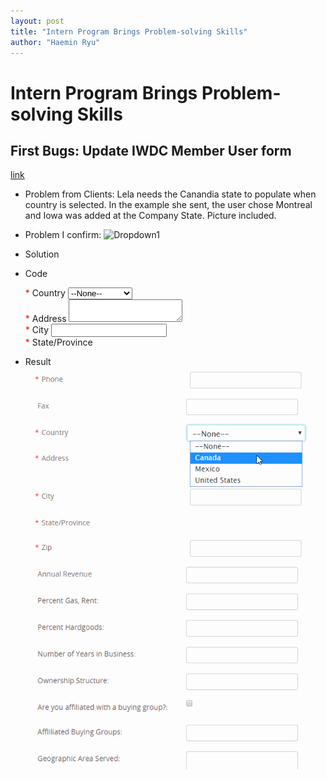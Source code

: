 ```yaml
---
layout: post
title: "Intern Program Brings Problem-solving Skills"
author: "Haemin Ryu"
---
```


# Intern Program Brings Problem-solving Skills

## First Bugs: Update IWDC Member User form
[link](https://www.iwdc.coop/membership-information/become-a-member)
* Problem from Clients: Lela needs the Canandia state to populate when country is selected. In the example she sent, the user chose Montreal and Iowa was added at the Company State. Picture included.
* Problem I confirm: 
![Dropdown1](../assets/post/030220/dropdown_statebycountry_previous.PNG")
* Solution
* Code


  <script type="text/javascript">	
    function UpdateStatebyCountry() {
      var cID = document.getElementById("country_code");
      var countryVal = cID.options[cID.selectedIndex].value; 
      var countryTxt = cID.options[cID.selectedIndex].text;

	if (countryVal == "CA"){
                document.getElementById("state_ca").style.display = "block";
		document.getElementById("state_mx").style.display = "none";
		document.getElementById("state_us").style.display = "none";
        }  
	else if (countryVal == "MX"){
               document.getElementById("state_ca").style.display = "none";
	       document.getElementById("state_mx").style.display = "block";
	       document.getElementById("state_us").style.display = "none";
        }
        else if (countryVal == "US"){
               document.getElementById("state_ca").style.display = "none";
	       document.getElementById("state_mx").style.display = "none";
	       document.getElementById("state_us").style.display = "block";
        }else{
               document.getElementById("state_ca").style.display = "none";
	       document.getElementById("state_mx").style.display = "none";
	       document.getElementById("state_us").style.display = "none";	
	}
    }
  </script> 

    <div class="input-row">
	  <span style="color:#FF0000;">*</span>
      <label for="country_code">Country</label>
      <select  id="country_code" name="country_code" onchange="UpdateStatebyCountry()">
        <option value="">--None--</option>
        <option value="CA">Canada</option>
        <option value="MX">Mexico</option>
        <option value="US">United States</option>
      </select>
    </div>

    <div class="input-row">
	  <span style="color:#FF0000;">*</span>
      <label for="street">Address</label>
      <textarea name="street"></textarea>
    </div>

    <div class="input-row">
	  <span style="color:#FF0000;">*</span>
      <label for="city">City</label>
      <input  id="city" maxlength="40" name="city" size="20" type="text" />
    </div>

    <div class="input-row">
	  <span style="color:#FF0000;">*</span>
      <label for="state_code">State/Province</label>
      <select id ="state_ca" name="state_code" style="display:none">
        <option value="">--None--</option>
        <option value="AB">Alberta</option>
        <option value="BC">British Columbia</option>
        <option value="MB">Manitoba</option>
        <option value="NB">New Brunswick</option>
        <option value="NL">Newfoundland and Labrador</option>
        <option value="NS">Nova Scotia</option>
        <option value="NU">Nunavut</option>
        <option value="ON">Ontario</option>
        <option value="PE">Prince Edward Island</option>
        <option value="QC">Quebec</option>
        <option value="SK">Saskatchewan</option>
      </select>
      <select  name="state_code" id ="state_mx" style="display:none">
        <option value="">--None--</option>
        <option value="AG">Aguascalientes</option>
        <option value="BC">Baja California</option>
        <option value="BS">Baja California Sur</option>
        <option value="CM">Campeche</option>
        <option value="CH">Chihuahua</option>
        <option value="CO">Coahuila</option>
        <option value="CL">Colima</option>
        <option value="DG">Durango</option>
        <option value="GT">Guanajuato</option>
        <option value="GR">Guerrero</option>
        <option value="HG">Hidalgo</option>
	<option value="JA">Jalisco</option>
        <option value="ME">Mexico State</option>
        <option value="MI">Michoacan</option>
        <option value="MO">Morelos</option>
        <option value="NA">Nayarit</option>
        <option value="NL">Nuevo Leon</option>
        <option value="OA">Oaxaca</option>
        <option value="PB">Puebla</option>
        <option value="QE">Queretaro</option>
        <option value="QR">Quintana Roo</option>
        <option value="SL">San Luis Potosi</option>
        <option value="SI">Sinaloa</option>
        <option value="SO">Sonora</option>
        <option value="TB">Tabasco</option>
        <option value="TM">Tamaulipas</option>
        <option value="TL">Tlaxcala</option>
        <option value="VE">Veracruz</option>
        <option value="YU">Yucatan</option>
        <option value="ZA">Zacatecas</option>
      </select>
<select  id ="state_us" name="state_code" style="display:none">
        <option value="">--None--</option>
        <option value="AL">Alabama</option>
        <option value="AK">Alaska</option>
        <option value="AZ">Arizona</option>
        <option value="AR">Arkansas</option>
        <option value="CA">California</option>
        <option value="CO">Colorado</option>
        <option value="CT">Connecticut</option>
        <option value="DE">Delaware</option>
        <option value="DC">District of Columbia</option>
        <option value="DF">Federal District</option>
        <option value="FL">Florida</option>
        <option value="GA">Georgia</option>
        <option value="HI">Hawaii</option>
        <option value="ID">Idaho</option>
        <option value="IL">Illinois</option>
        <option value="IN">Indiana</option>
        <option value="IA">Iowa</option>
        <option value="KS">Kansas</option>
        <option value="KY">Kentucky</option>
        <option value="LA">Louisiana</option>
        <option value="ME">Maine</option>
        <option value="MD">Maryland</option>
        <option value="MA">Massachusetts</option>
        <option value="MI">Michigan</option>
        <option value="MN">Minnesota</option>
        <option value="MS">Mississippi</option>
        <option value="MO">Missouri</option>
        <option value="MT">Montana</option>
        <option value="NE">Nebraska</option>
        <option value="NV">Nevada</option>
        <option value="NH">New Hampshire</option>
        <option value="NJ">New Jersey</option>
        <option value="NM">New Mexico</option>
        <option value="NY">New York</option>
        <option value="NC">North Carolina</option>
        <option value="ND">North Dakota</option>
        <option value="OH">Ohio</option>
        <option value="OK">Oklahoma</option>
        <option value="OR">Oregon</option>
        <option value="PA">Pennsylvania</option>
        <option value="PR">Puerto Rico</option>
        <option value="RI">Rhode Island</option>
        <option value="SC">South Carolina</option>
        <option value="SD">South Dakota</option>
        <option value="TN">Tennessee</option>
        <option value="TX">Texas</option>
        <option value="UT">Utah</option>
        <option value="VT">Vermont</option>
        <option value="VA">Virginia</option>
        <option value="WA">Washington</option>
        <option value="WV">West Virginia</option>
        <option value="WI">Wisconsin</option>
        <option value="WY">Wyoming</option>
      </select>
    </div>

* Result
![Dropdown1](../assets/post/030220/dropdown-address-country-state.gif "DropDown button result")
